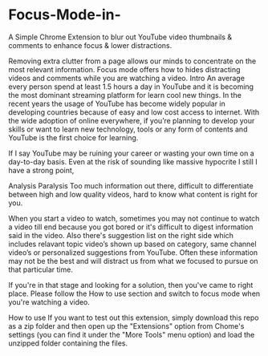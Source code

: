 # Focus-Mode-in-
A Simple Chrome Extension to blur out YouTube video thumbnails & comments to enhance focus & lower distractions.

Removing extra clutter from a page allows our minds to concentrate on the most relevant information. Focus mode offers how to hides distracting videos and comments while you are watching a video.
Intro
An average every person spend at least 1.5 hours a day in YouTube and it is becoming the most dominant streaming platform for learn cool new things. In the recent years the usage of YouTube has become widely popular in developing countries because of easy and low cost access to internet. With the wide adoption of online everywhere, if you’re planning to develop your skills or want to learn new technology, tools or any form of contents and YouTube is the first choice for learning.

If I say YouTube may be ruining your career or wasting your own time on a day-to-day basis. Even at the risk of sounding like massive hypocrite I still I have a strong point,

Analysis Paralysis
Too much information out there, difficult to differentiate between high and low quality videos, hard to know what content is right for you.

When you start a video to watch, sometimes you may not continue to watch a video till end because you got bored or it's difficult to digest information said in the video. Also there's suggestion list on the right side which includes relavant topic video’s shown up based on category, same channel video’s or personalized suggestions from YouTube. Often these information may not be the best and will distract us from what we focused to pursue on that particular time.

If you're in that stage and looking for a solution, then you've came to right place. Please follow the How to use section and switch to focus mode when you're watching a video.

How to use
If you want to test out this extension, simply download this repo as a zip folder and then open up the "Extensions" option from Chome's settings (you can find it under the "More Tools" menu option) and load the unzipped folder containing the files.

